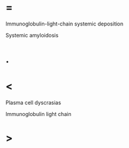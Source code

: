 # =

Immunoglobulin-light-chain systemic deposition

Systemic amyloidosis

# .

# <

Plasma cell dyscrasias

Immunoglobulin light chain

# >
